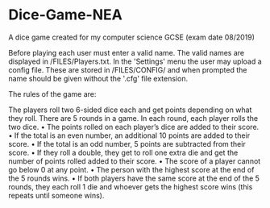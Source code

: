 # Dice-Game-NEA
A dice game created for my computer science GCSE (exam date 08/2019)

Before playing each user must enter a valid name. The valid names are displayed in /FILES/Players.txt.
In the 'Settings' menu the user may upload a config file. These are stored in /FILES/CONFIG/ and when prompted the name should be given without the '.cfg' file extension.

The rules of the game are:

The players roll two 6-sided dice each and get points depending on what they
roll. There are 5 rounds in a game. In each round, each player rolls the two dice.
• The points rolled on each player’s dice are added to their score.
• If the total is an even number, an additional 10 points are added to their score.
• If the total is an odd number, 5 points are subtracted from their score.
• If they roll a double, they get to roll one extra die and get the number of points rolled added to their score.
• The score of a player cannot go below 0 at any point.
• The person with the highest score at the end of the 5 rounds wins.
• If both players have the same score at the end of the 5 rounds, they each roll 1 die and whoever gets the highest score wins (this repeats until someone wins).
